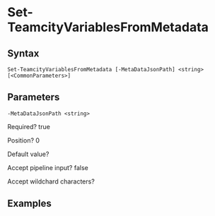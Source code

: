 

# Set-TeamcityVariablesFromMetadata


## Syntax

    Set-TeamcityVariablesFromMetadata [-MetaDataJsonPath] <string> [<CommonParameters>]



## Parameters

    
    -MetaDataJsonPath <string>

Required?  true

Position? 0

Default value? 

Accept pipeline input? false

Accept wildchard characters? 
    

## Examples


